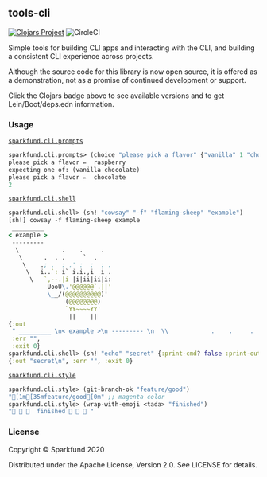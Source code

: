 ## tools-cli
[![Clojars Project](https://img.shields.io/clojars/v/sparkfund/tools-cli.svg)](https://clojars.org/sparkfund/tools-cli)
![CircleCI](https://circleci.com/gh/SparkFund/tools-cli.svg?style=svg)


Simple tools for building CLI apps and interacting with the CLI, and
building a consistent CLI experience across projects.

Although the source code for this library is now open source, it is
offered as a demonstration, not as a promise of continued development
or support.

Click the Clojars badge above to see available versions and to get
Lein/Boot/deps.edn information.

### Usage

[`sparkfund.cli.prompts`](./src/sparkfund/cli/prompts.clj)

```clj
sparkfund.cli.prompts> (choice "please pick a flavor" {"vanilla" 1 "chocolate" 2})
please pick a flavor ✏️  raspberry
expecting one of: (vanilla chocolate)
please pick a flavor ✏️  chocolate
2
```

[`sparkfund.cli.shell`](./src/sparkfund/cli/shell.clj)

```clj
sparkfund.cli.shell> (sh! "cowsay" "-f" "flaming-sheep" "example")
[sh!] cowsay -f flaming-sheep example
 _________ 
< example >
 --------- 
  \            .    .     .   
   \      .  . .     `  ,     
    \    .; .  : .' :  :  : . 
     \   i..`: i` i.i.,i  i . 
      \   `,--.|i |i|ii|ii|i: 
           UooU\.'@@@@@@`.||' 
           \__/(@@@@@@@@@@)'  
                (@@@@@@@@)    
                `YY~~~~YY'    
                 ||    ||     
{:out
 " _________ \n< example >\n --------- \n  \\            .    .     .   \n   \\      .  . .     `  ,     \n    \\    .; .  : .' :  :  : . \n     \\   i..`: i` i.i.,i  i . \n      \\   `,--.|i |i|ii|ii|i: \n           UooU\\.'@@@@@@`.||' \n           \\__/(@@@@@@@@@@)'  \n                (@@@@@@@@)    \n                `YY~~~~YY'    \n                 ||    ||     \n",
 :err "",
 :exit 0}
sparkfund.cli.shell> (sh! "echo" "secret" {:print-cmd? false :print-out? false})
{:out "secret\n", :err "", :exit 0}
```

[`sparkfund.cli.style`](./src/sparkfund/cli/style.clj)

```clj
sparkfund.cli.style> (git-branch-ok "feature/good")
"[1m[35mfeature/good[0m" ;; magenta color
sparkfund.cli.style> (wrap-with-emoji <tada> "finished")
"🎉 🎉 🎉  finished 🎉 🎉 🎉 "
```

### License

Copyright © Sparkfund 2020

Distributed under the Apache License, Version 2.0. See LICENSE for details.
